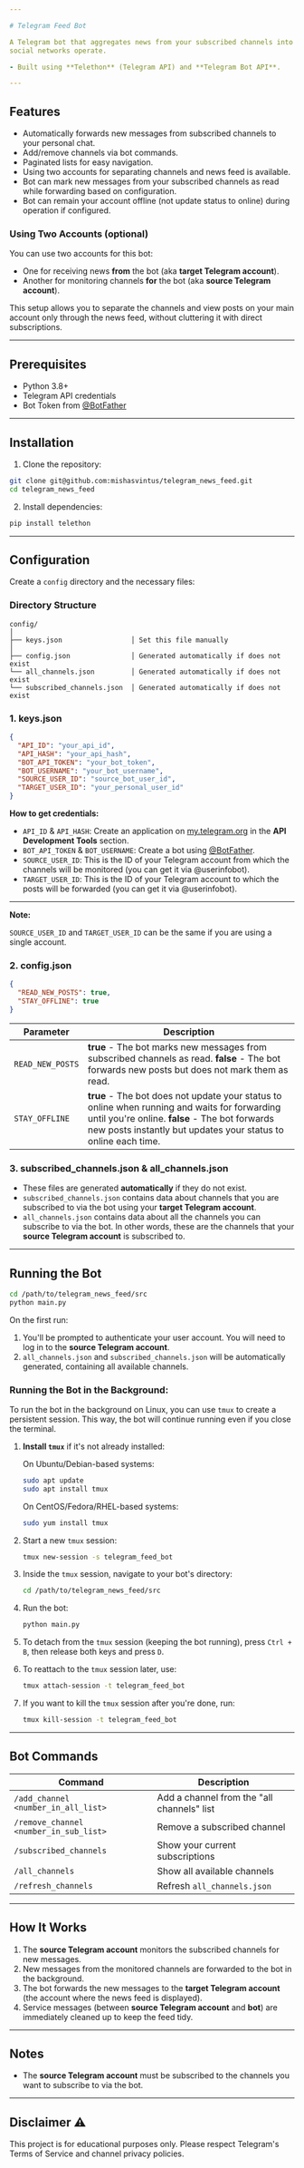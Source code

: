 ```yaml
---

# Telegram Feed Bot 

A Telegram bot that aggregates news from your subscribed channels into a single news feed, similar to the way most
social networks operate.

- Built using **Telethon** (Telegram API) and **Telegram Bot API**.

---
```


## Features 

- Automatically forwards new messages from subscribed channels to your personal chat.
- Add/remove channels via bot commands.
- Paginated lists for easy navigation.
- Using two accounts for separating channels and news feed is available.
- Bot can mark new messages from your subscribed channels as read while forwarding based on
  configuration.
- Bot can remain your account offline (not update status to online) during operation if configured.

### Using Two Accounts (optional) 

You can use two accounts for this bot:

- One for receiving news **from** the bot (aka **target Telegram account**).
- Another for monitoring channels **for** the bot (aka **source Telegram account**).

This setup allows you to separate the channels and view posts on your main account only through the news feed, without
cluttering it with direct subscriptions.

---

## Prerequisites 

- Python 3.8+
- Telegram API credentials
- Bot Token from [@BotFather](https://t.me/BotFather)

---

## Installation 

1. Clone the repository:

```bash
git clone git@github.com:mishasvintus/telegram_news_feed.git
cd telegram_news_feed
```

2. Install dependencies:

```bash
pip install telethon
```

---

## Configuration 

Create a `config` directory and the necessary files:

### Directory Structure 

```
config/
│
├── keys.json                 │ Set this file manually
│
├── config.json               │ Generated automatically if does not exist
└── all_channels.json         │ Generated automatically if does not exist
└── subscribed_channels.json  │ Generated automatically if does not exist
```

### 1. keys.json

```json
{
  "API_ID": "your_api_id",
  "API_HASH": "your_api_hash",
  "BOT_API_TOKEN": "your_bot_token",
  "BOT_USERNAME": "your_bot_username",
  "SOURCE_USER_ID": "source_bot_user_id",
  "TARGET_USER_ID": "your_personal_user_id"
}
```

**How to get credentials:**

- `API_ID` & `API_HASH`: Create an application on [my.telegram.org](https://my.telegram.org) in the **API Development
  Tools** section.
- `BOT_API_TOKEN` & `BOT_USERNAME`: Create a bot using [@BotFather](https://t.me/BotFather).
- `SOURCE_USER_ID`: This is the ID of your Telegram account from which the channels will be monitored (you can get it
  via @userinfobot).
- `TARGET_USER_ID`: This is the ID of your Telegram account to which the posts will be forwarded (you can get it via
  @userinfobot).

---
**Note:**

`SOURCE_USER_ID` and `TARGET_USER_ID` can be the same if you are using a single account.

### 2. config.json

```json
{
  "READ_NEW_POSTS": true,
  "STAY_OFFLINE": true
}
```

| Parameter        | Description                                                                                                                                                                                                       |
|------------------|-------------------------------------------------------------------------------------------------------------------------------------------------------------------------------------------------------------------|
| `READ_NEW_POSTS` | **true** - The bot marks new messages from subscribed channels as read. **false** - The bot forwards new posts but does not mark them as read.                                                                    |
| `STAY_OFFLINE`   | **true** - The bot does not update your status to online when running and waits for forwarding until you're online. **false** - The bot forwards new posts instantly but updates your status to online each time. |

### 3. subscribed_channels.json & all_channels.json

- These files are generated **automatically** if they do not exist.
- `subscribed_channels.json` contains data about channels that you are subscribed to via the bot using your **target
  Telegram account**.
- `all_channels.json` contains data about all the channels you can subscribe to via the bot. In other words, these are
  the channels that your **source Telegram account** is subscribed to.

---

## Running the Bot 

```bash
cd /path/to/telegram_news_feed/src
python main.py
```

On the first run:

1. You'll be prompted to authenticate your user account. You will need to log in to the **source Telegram account**.
2. `all_channels.json` and `subscribed_channels.json` will be automatically generated, containing all available
   channels.

### Running the Bot in the Background:

To run the bot in the background on Linux, you can use `tmux` to create a persistent session. This way, the bot will
continue running even if you close the terminal.

1. **Install `tmux`** if it's not already installed:

   On Ubuntu/Debian-based systems:

   ```bash
   sudo apt update
   sudo apt install tmux
   ```

   On CentOS/Fedora/RHEL-based systems:

   ```bash
   sudo yum install tmux
   ```

2. Start a new `tmux` session:

   ```bash
   tmux new-session -s telegram_feed_bot
   ```

3. Inside the `tmux` session, navigate to your bot's directory:

   ```bash
   cd /path/to/telegram_news_feed/src
   ```

4. Run the bot:

   ```bash
   python main.py
   ```

5. To detach from the `tmux` session (keeping the bot running), press `Ctrl + B`, then release both keys and press `D`.

6. To reattach to the `tmux` session later, use:

   ```bash
   tmux attach-session -t telegram_feed_bot
   ```

7. If you want to kill the `tmux` session after you're done, run:

   ```bash
   tmux kill-session -t telegram_feed_bot
   ```

---

## Bot Commands 

| Command                                | Description                                |
|----------------------------------------|--------------------------------------------|
| `/add_channel <number_in_all_list>`    | Add a channel from the "all channels" list |
| `/remove_channel <number_in_sub_list>` | Remove a subscribed channel                |
| `/subscribed_channels`                 | Show your current subscriptions            |
| `/all_channels`                        | Show all available channels                |
| `/refresh_channels`                    | Refresh `all_channels.json`                |

---

## How It Works 

1. The **source Telegram account** monitors the subscribed channels for new messages.
2. New messages from the monitored channels are forwarded to the bot in the background.
3. The bot forwards the new messages to the **target Telegram account** (the account where the news feed is displayed).
4. Service messages (between **source Telegram account** and **bot**) are immediately cleaned up to keep the feed tidy.

---

## Notes 

- The **source Telegram account** must be subscribed to the channels you want to subscribe to via the bot.

---

## Disclaimer ⚠️

This project is for educational purposes only. Please respect Telegram's Terms of Service and channel privacy policies.
